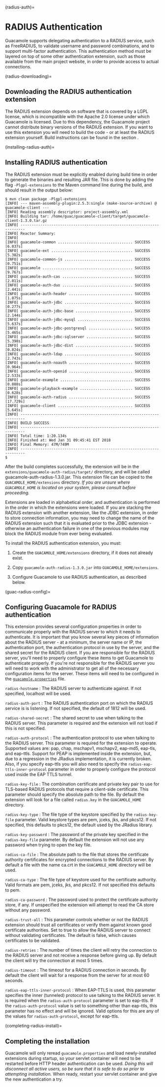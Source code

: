 (radius-auth)=

RADIUS Authentication
=====================

Guacamole supports delegating authentication to a RADIUS service, such as
FreeRADIUS, to validate username and password combinations, and to support
multi-factor authentication. This authentication method must be layered on top
of some other authentication extension, such as those available from the main
project website, in order to provide access to actual connections.

(radius-downloading)=

Downloading the RADIUS authentication extension
-----------------------------------------------

The RADIUS extension depends on software that is covered by a LGPL license,
which is incompatible with the Apache 2.0 license under which Guacamole is
licensed. Due to this dependency, the Guacamole project cannot distribute
binary versions of the RADIUS extension. If you want to use this extension you
will need to build the code - or at least the RADIUS extension yourself. Build
instructions can be found in the section [](installing-guacamole).

(installing-radius-auth)=

Installing RADIUS authentication
--------------------------------

The RADIUS extension must be explicitly enabled during build time in order to
generate the binaries and resulting JAR file. This is done by adding the flag
`-Plgpl-extensions` to the Maven command line during the build, and should
result in the output below:

```console
$ mvn clean package -Plgpl-extensions
[INFO] --- maven-assembly-plugin:2.5.3:single (make-source-archive) @ guacamole-client ---
[INFO] Reading assembly descriptor: project-assembly.xml
[INFO] Building tar: /home/guac/guacamole-client/target/guacamole-client-1.3.0.tar.gz
[INFO] ------------------------------------------------------------------------
[INFO] Reactor Summary:
[INFO] 
[INFO] guacamole-common .................................. SUCCESS [6.037s]
[INFO] guacamole-ext ..................................... SUCCESS [5.382s]
[INFO] guacamole-common-js ............................... SUCCESS [0.751s]
[INFO] guacamole ......................................... SUCCESS [9.767s]
[INFO] guacamole-auth-cas ................................ SUCCESS [2.811s]
[INFO] guacamole-auth-duo ................................ SUCCESS [2.441s]
[INFO] guacamole-auth-header ............................. SUCCESS [1.875s]
[INFO] guacamole-auth-jdbc ............................... SUCCESS [0.277s]
[INFO] guacamole-auth-jdbc-base .......................... SUCCESS [2.144s]
[INFO] guacamole-auth-jdbc-mysql ......................... SUCCESS [5.637s]
[INFO] guacamole-auth-jdbc-postgresql .................... SUCCESS [5.465s]
[INFO] guacamole-auth-jdbc-sqlserver ..................... SUCCESS [5.398s]
[INFO] guacamole-auth-jdbc-dist .......................... SUCCESS [0.824s]
[INFO] guacamole-auth-ldap ............................... SUCCESS [2.743s]
[INFO] guacamole-auth-noauth ............................. SUCCESS [0.964s]
[INFO] guacamole-auth-openid ............................. SUCCESS [2.533s]
[INFO] guacamole-example ................................. SUCCESS [0.888s]
[INFO] guacamole-playback-example ........................ SUCCESS [0.628s]
[INFO] guacamole-auth-radius ............................. SUCCESS [17.729s]
[INFO] guacamole-client .................................. SUCCESS [5.645s]
[INFO] ------------------------------------------------------------------------
[INFO] BUILD SUCCESS
[INFO] ------------------------------------------------------------------------
[INFO] Total time: 1:20.134s
[INFO] Finished at: Wed Jan 31 09:45:41 EST 2018
[INFO] Final Memory: 47M/749M
[INFO] ------------------------------------------------------------------------
$
```

After the build completes successfully, the extension will be in the
`extensions/guacamole-auth-radius/target/` directory, and will be called
guacamole-auth-radius-1.3.0.jar. This extension file can be copied to the
`GUACAMOLE_HOME/extensions` directory. *If you are unsure where
`GUACAMOLE_HOME` is located on your system, please consult
[](configuring-guacamole) before proceeding.*

Extensions are loaded in alphabetical order, and authentication is performed in
the order in which the extensions were loaded. If you are stacking the RADIUS
extension with another extension, like the JDBC extension, in order to store
connection information, you may need to change the name of the RADIUS extension
such that it is evaluated prior to the JDBC extension - otherwise an
authentication failure in one of the previous modules may block the RADIUS
module from ever being evaluated.

To install the RADIUS authentication extension, you must:

1. Create the `GUACAMOLE_HOME/extensions` directory, if it does not already
   exist.

2. Copy `guacamole-auth-radius-1.3.0.jar` into `GUACAMOLE_HOME/extensions`.

3. Configure Guacamole to use RADIUS authentication, as described below.

(guac-radius-config)=

Configuring Guacamole for RADIUS authentication
-----------------------------------------------

This extension provides several configuration properties in order to
communicate properly with the RADIUS server to which it needs to authenticate.
It is important that you know several key pieces of information about the
RADIUS server - at a minimum, the server name or IP, the authentication port,
the authentication protocol in use by the server, and the shared secret for the
RADIUS client. If you are responsible for the RADIUS server, you'll need to
properly configure these items to get Guacamole to authenticate properly. If
you're not responsible for the RADIUS server you will need to work with the
administrator to get all of the necessary configuration items for the server.
These items will need to be configured in the
[`guacamole.properties`](initial-setup) file.

`radius-hostname`
: The RADIUS server to authenticate against. If not specified, localhost will
  be used.

`radius-auth-port`
: The RADIUS authentication port on which the RADIUS service is is listening.
  If not specified, the default of 1812 will be used.

`radius-shared-secret`
: The shared secret to use when talking to the RADIUS server. This parameter is
  required and the extension will not load if this is not specified.

`radius-auth-protocol`
: The authentication protocol to use when talking to the RADIUS server. This
  parameter is required for the extension to operate. Supported values are:
  pap, chap, mschapv1, mschapv2, eap-md5, eap-tls, and eap-ttls. Support for
  PEAP is implemented inside the extension, but, due to a regression in the
  JRadius implementation, it is currently broken. Also, if you specify eap-ttls
  you will also need to specify the `radius-eap-ttls-inner-protocol` parameter
  in order to properly configure the protocol used inside the EAP TTLS tunnel.

`radius-key-file`
: The combination certificate and private key pair to use for TLS-based RADIUS
  protocols that require a client-side certificate. This parameter should specify
  the absolute path to the file. By default the extension will look for a file
  called `radius.key` in the `GUACAMOLE_HOME` directory.

`radius-key-type`
: The file type of the keystore specified by the `radius-key-file` parameter.
  Valid keystore types are pem, jceks, jks, and pkcs12. If not specified, this
  defaults to pkcs12, the default used by the JRadius library.

`radius-key-password`
: The password of the private key specified in the `radius-key-file` parameter.
  By default the extension will not use any password when trying to open the
  key file.

`radius-ca-file`
: The absolute path to the file that stores the certificate authority
  certificates for encrypted connections to the RADIUS server. By default a
  file with the name ca.crt in the `GUACAMOLE_HOME` directory will be used.

`radius-ca-type`
: The file type of keystore used for the certificate authority. Valid formats
  are pem, jceks, jks, and pkcs12. If not specified this defaults to pem.

`radius-ca-password`
: The password used to protect the certificate authority store, if any.  If
  unspecified the extension will attempt to read the CA store without any
  password.

`radius-trust-all`
: This parameter controls whether or not the RADIUS extension should trust all
  certificates or verify them against known good certificate authorities. Set
  to true to allow the RADIUS server to connect without validating
  certificates. The default is false, which causes certificates to be
  validated.

`radius-retries`
: The number of times the client will retry the connection to the RADIUS server
  and not receive a response before giving up. By default the client will try
  the connection at most 5 times.

`radius-timeout`
: The timeout for a RADIUS connection in seconds. By default the client will
  wait for a response from the server for at most 60 seconds.

`radius-eap-ttls-inner-protocol`
: When EAP-TTLS is used, this parameter specifies the inner (tunneled) protocol
  to use talking to the RADIUS server. It is required when the
  `radius-auth-protocol` parameter is set to eap-ttls. If the
  `radius-auth-protocol` value is set to something other than eap-ttls, this
  parameter has no effect and will be ignored. Valid options for this are any of
  the values for `radius-auth-protocol`, except for eap-ttls.

(completing-radius-install)=

Completing the installation
---------------------------

Guacamole will only reread `guacamole.properties` and load newly-installed
extensions during startup, so your servlet container will need to be restarted
before HTTP header authentication can be used.  *Doing this will disconnect all
active users, so be sure that it is safe to do so prior to attempting
installation.* When ready, restart your servlet container and give the new
authentication a try.

